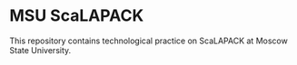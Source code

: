 # MSU ScaLAPACK
This repository contains technological practice on ScaLAPACK at Moscow State University.
